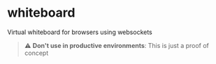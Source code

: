 # whiteboard
Virtual whiteboard for browsers using websockets

> :warning: **Don't use in productive environments**: This is just a proof of concept
